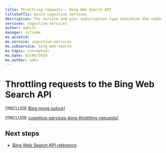 ```yaml
---
title: Throttling requests - Bing Web Search API
titleSuffix: Azure Cognitive Services
description: The service and your subscription type determine the number of queries per second (QPS) that you can make.
services: cognitive-services
author: aahill
manager: nitinme
ms.assetid:
ms.service: cognitive-services
ms.subservice: bing-web-search
ms.topic: conceptual
ms.date: 03/04/2019
ms.author: aahi
---
```


# Throttling requests to the Bing Web Search API

[!INCLUDE [Bing move notice](../Bing-Web-Search/includes/bing-move-notice.md)]

[!INCLUDE [cognitive-services-bing-throttling-requests](../../../includes/cognitive-services-bing-throttling-requests.md)]

## Next steps

* [Bing Web Search API reference](/rest/api/cognitiveservices-bingsearch/bing-web-api-v7-reference)